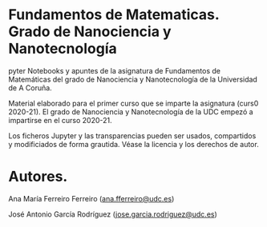 # Fundamentos de Matematicas. Grado de Nanociencia y Nanotecnología

pyter Notebooks y apuntes de la asignatura de Fundamentos de Matemáticas del grado de Nanociencia y Nanotecnología de la Universidad de A Coruña. 

Material elaborado para el primer curso que se imparte la asignatura (curs0 2020-21). El grado de Nanociencia y Nanotecnología de la UDC empezó a impartirse en el curso 2020-21.

Los ficheros Jupyter y las transparencias pueden ser usados, compartidos y modificiados de forma grautida. Véase la licencia y los derechos de autor. 



# Autores.
Ana María Ferreiro Ferreiro (ana.fferreiro@udc.es)

José Antonio García Rodríguez (jose.garcia.rodriguez@udc.es)
